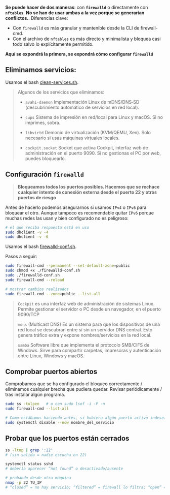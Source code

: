 
**Se puede hacer de dos maneras**: con **`firewalld`** o directamente con **`nftables`**. **No se han de usar ambas a la vez porque se generarían conflictos.**. Diferencias clave:
- Con `firewalld` es más granular y mantenible desde la CLI de firewall-cmd.
- Con el archivo de `nftables` es más directo y minimalista y bloquea casi todo salvo lo explícitamente permitido.

**Aquí se expondrá la primera, se expondrá cómo configurar `firewalld`**

## Eliminamos servicios:

Usamos el bash [clean-services.sh](./clean-services.sh).

> Algunos de los servicios que eliminamos:
>
> - `avahi-daemon` Implementación Linux de mDNS/DNS‑SD (descubrimiento automático de servicios en red local).
>
> - `cups` Sistema de impresión en red/local para Linux y macOS. Si no imprimes, sobra.
>
> - `libvirtd` Demonio de virtualización (KVM/QEMU, Xen). Solo necesario si usas máquinas virtuales locales.
>
> - `cockpit.socket` Socket que activa Cockpit, interfaz web de administración en el puerto 9090. Si no gestionas el PC por web, puedes bloquearlo.

## Configuración `firewalld`

> **Bloqueamos todos los puertos posibles. Hacemos que se rechace cualquier intento de conexión externa desde el puerto 22 y otros puertos de riesgo**

Antes de hacerlo podemos asegurarnos si usamos `IPv4` o `IPv6` para bloquear el otro. Aunque tampoco es recomendable quitar `IPv6` porque muchas redes las usan y bien configurado no es peligroso:

``` bash
# el que reciba respuesta está en uso
sudo dhclient -v -4
sudo dhclient -v -6
```


Usamos el bash [firewalld-conf.sh](./firewalld-conf.sh).

Pasos a seguir:

``` bash
sudo firewall-cmd --permanent --set-default-zone=public
sudo chmod +x ./firewalld-conf.sh
sudo ./firewalld-conf.sh
sudo firewall-cmd --reload

# mostrar cambios realizados
sudo firewall-cmd --zone=public --list-all
```

> `Cockpit` es una interfaz web de administración de sistemas Linux. Permite gestionar el servidor o PC desde un navegador, en el puerto 9090/TCP
>
> `mdns` (Multicast DNS) Es un sistema para que los dispositivos de una red local se descubran entre sí sin un servidor DNS central. Esto genera tráfico extra y expone nombres/servicios en la red local.
>
> `samba` Software libre que implementa el protocolo SMB/CIFS de Windows. Sirve para compartir carpetas, impresoras y autenticación entre Linux, Windows y macOS.


## Comprobar puertos abiertos

Comprobamos que se ha configurado el bloqueo correctamente / eliminamos cualquier brecha que pudiera quedar. Revisar periódicamente / tras instalar algún programa.

``` bash
sudo ss -tulpen   # o con sudo lsof -i -P -n
sudo firewall-cmd --list-all

# Como estábamos haciendo antes, si hubiera algún puerto activo indeseado:
sudo systemctl disable --now nombre_del_servicio
```

## Probar que los puertos están cerrados

``` bash
ss -ltnp | grep ':22'
# (sin salida = nadie escucha en 22)

systemctl status sshd
# debería aparecer “not found” o desactivado/ausente

# probando desde otra máquina
nmap -p 22 TU_IP
# “closed” = no hay servicio; “filtered” = firewall lo filtra; “open” = cuidado
```